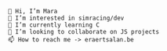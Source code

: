     👋 Hi, I’m Mara
    👀 I’m interested in simracing/dev
    🌱 I’m currently learning C
    💞️ I’m looking to collaborate on JS projects
    📫 How to reach me -> eraertsalan.be
